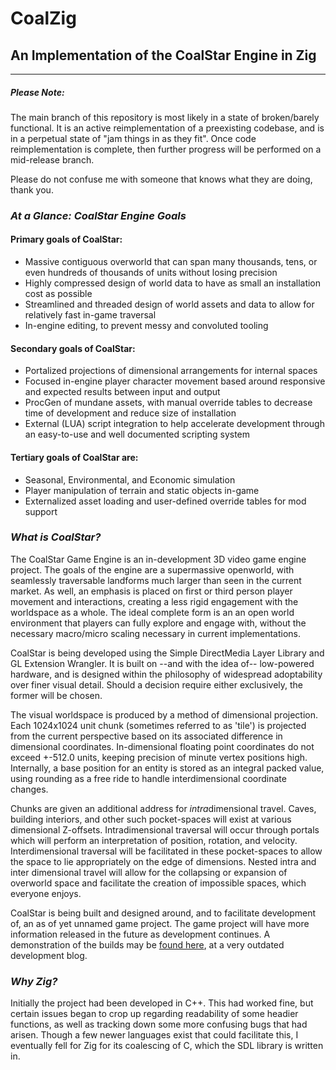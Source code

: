 # CoalZig
## An Implementation of the CoalStar Engine in Zig
___

##### Please Note:

The main branch of this repository is most likely in a state of broken/barely functional. It is an active reimplementation of a preexisting codebase, and is in a perpetual state of "jam things in as they fit". Once code reimplementation is complete, then further progress will be performed on a mid-release branch.

Please do not confuse me with someone that knows what they are doing, thank you.

### *At a Glance: CoalStar Engine Goals* 

#### Primary goals of CoalStar:

* Massive contiguous overworld that can span many thousands, tens, or even hundreds of thousands of units without losing precision
* Highly compressed design of world data to have as small an installation cost as possible
* Streamlined and threaded design of world assets and data to allow for relatively fast in-game traversal
* In-engine editing, to prevent messy and convoluted tooling

#### Secondary goals of CoalStar:

* Portalized projections of dimensional arrangements for internal spaces
* Focused in-engine player character movement based around responsive and expected results between input and output
* ProcGen of mundane assets, with manual override tables to decrease time of development and reduce size of installation
* External (LUA) script integration to help accelerate development through an easy-to-use and well documented scripting system

#### Tertiary goals of CoalStar are:

* Seasonal, Environmental, and Economic simulation
* Player manipulation of terrain and static objects in-game
* Externalized asset loading and user-defined override tables for mod support


### *What is CoalStar?*

  The CoalStar Game Engine is an in-development 3D video game engine project. The goals of the engine are a supermassive openworld, with seamlessly traversable landforms much larger than seen in the current market. As well, an emphasis is placed on first or third person player movement and interactions, creating a less rigid engagement with the worldspace as a whole. The ideal complete form is an an open world environment that players can fully explore and engage with, without the necessary macro/micro scaling necessary in current implementations.

  CoalStar is being developed using the Simple DirectMedia Layer Library and GL Extension Wrangler. It is built on --and with the idea of-- low-powered hardware, and is designed within the philosophy of widespread adoptability over finer visual detail. Should a decision require either exclusively, the former will be chosen.

  The visual worldspace is produced by a method of dimensional projection. Each 1024x1024 unit chunk (sometimes referred to as 'tile') is projected from the current perspective based on its associated difference in dimensional coordinates. In-dimensional floating point coordinates do not exceed +-512.0 units, keeping precision of minute vertex positions high. Internally, a base position for an entity is stored as an integral packed value, using rounding as a free ride to handle interdimensional coordinate changes. 

  Chunks are given an additional address for *intra*dimensional travel. Caves, building interiors, and other such pocket-spaces will exist at various dimensional Z-offsets. Intradimensional traversal will occur through portals which will perform an interpretation of position, rotation, and velocity. Interdimensional traversal will be facilitated in these pocket-spaces to allow the space to lie appropriately on the edge of dimensions. Nested intra and inter dimensional travel will allow for the collapsing or expansion of overworld space and facilitate the creation of impossible spaces, which everyone enjoys.

  CoalStar is being built and designed around, and to facilitate development of, an as of yet unnamed game project. The game project will have more information released in the future as development continues. A demonstration of the builds may be [found here](https://coalnova.github.io/links/), at a very outdated development blog.


### *Why Zig?*

  Initially the project had been developed in C++. This had worked fine, but certain issues began to crop up regarding readability of some headier functions, as well as tracking down some more confusing bugs that had arisen. Though a few newer languages exist that could facilitate this, I eventually fell for Zig for its coalescing of C, which the SDL library is written in.
